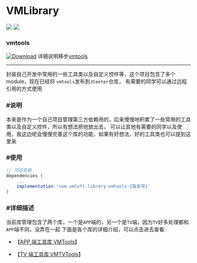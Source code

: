 VMLibrary
=========
[![](https://img.shields.io/badge/author-lzan13-green.svg)](https://github.com/lzan13)
[![](https://img.shields.io/badge/weibo-@lzan13-red.svg)](http://weibo.com/lzan13)

### vmtools
[![Download](https://api.bintray.com/packages/lzan13/VMLibrary/vmtools/images/download.svg)](https://bintray.com/lzan13/VMLibrary/vmtools/_latestVersion)
详细说明移步[vmtools](./vmtools)

--------

封装自己开发中常用的一些工具类以及自定义控件等，这个项目包含了多个 module，现在已经将 `vmtools`发布到`JCenter`仓库，
有需要的同学可以通过远程引用的方式使用


### #说明
本来是作为一个自己项目管理第三方依赖用的，后来慢慢地积累了一些常用的工具类以及自定义控件，所以有想法把他放出去，
可以让其他有需要的同学以及使用，我这边呢会慢慢完善这个库的功能，如果有好想法，好的工具类也可以提到这里来

### #使用

```gradle
// 项目依赖
dependencies {
    ...
    implementation 'com.vmloft.library:vmtools:{版本号}'
}
```

### #详细描述
当前库管理包含了两个库，一个是`APP`端的，另一个是`TV`端，因为`TV`好多处理都和`APP`端不同，没弄在一起
下面是各个库的详细介绍，可以点击进去查看:

- 【[APP 端工具库 VMTools](./vmtools/README.md)】

- 【[TV 端工具库 VMTVTools](./vmtvtools/README.md)】
